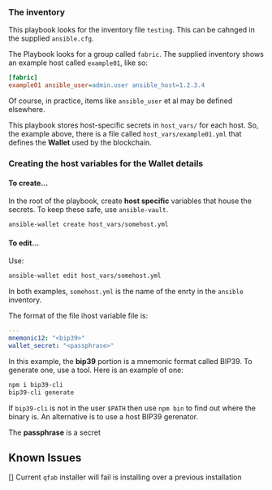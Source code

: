 ### The inventory

This playbook looks for the inventory file `testing`.  This can be cahnged in the supplied `ansible.cfg`.

The Playbook looks for a group called `fabric`.  The supplied inventory shows an example host called `example01`, like so:

```ini
[fabric]
example01 ansible_user=admin.user ansible_host=1.2.3.4
```

Of course, in practice, items like `ansible_user` et al may be defined elsewhere.

This playbook stores host-specific secrets in `host_vars/` for each host.  So, the example above, there is a file called `host_vars/example01.yml` that defines the **Wallet** used by the blockchain.

### Creating the host variables for the Wallet details

#### To create...

In the root of the playbook, create **host specific** variables that house the secrets.  To keep these safe, use `ansible-vault`.

```bash
ansible-wallet create host_vars/somehost.yml
```

#### To edit...

Use:

```bash
ansible-wallet edit host_vars/somehost.yml
```

In both examples, `somehost.yml` is the name of the enrty in the `ansible` inventory.


The format of the file ihost variable file is:

```yaml
---
mnemonic12: "<bip39>"
wallet_secret: "<passphrase>"
```

In this example, the **bip39** portion is a mnemonic format called BIP39.  To generate one, use a tool.  Here is an example of one:

```bash
npm i bip39-cli
bip39-cli generate
```

If `bip39-cli` is not in the user `$PATH` then use `npm bin` to find out where the binary is.  An alternative is to use a host BIP39 gerenator.

The **passphrase** is a secret

## Known Issues

[] Current `qfab` installer will fail is installing over a previous installation
